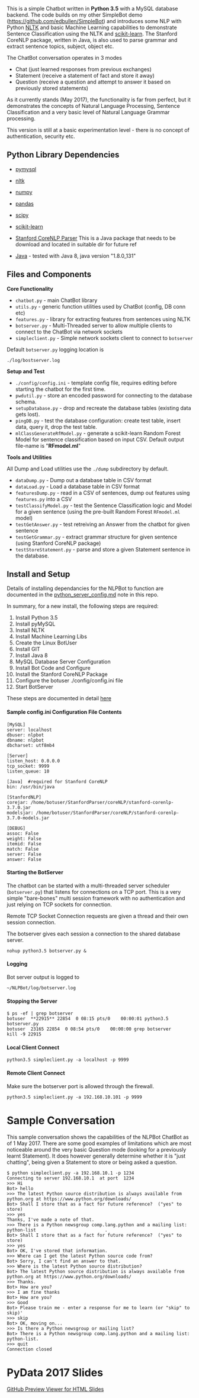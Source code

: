 This is a simple Chatbot written in **Python 3.5** with a MySQL database backend.  The code builds on my other SimpleBot demo (https://github.com/edbullen/SimpleBot) and introduces some NLP with Python [NLTK](http://www.nltk.org/) and basic Machine Learning capabilities to demonstrate Sentence Classification using the NLTK and [scikit-learn](http://scikit-learn.org/stable/).  The Stanford CoreNLP package, written in Java, is also used to parse grammar and extract sentence topics, subject, object etc.

The ChatBot conversation operates in 3 modes
+ Chat  (just learned responses from previous exchanges)
+ Statement (receive a statement of fact and store it away)
+ Question (receive a question and attempt to answer it based on previously stored statements)

As it currently stands (May 2017), the functionality is far from perfect, but it demonstrates the concepts of Natural Language Processing, Sentence Classification and a very basic level of Natural Language Grammar processing. 

This version is still at a basic experimentation level - there is no concept of authentication, security etc.

## Python Library Dependencies ##
  
+ [pymysql](http://pymysql.readthedocs.io/en/latest/)  
+ [nltk](http://www.nltk.org/install.html) 
+ [numpy](http://www.numpy.org/)
+ [pandas](http://pandas.pydata.org/)
+ [scipy](https://www.scipy.org/)
+ [scikit-learn](http://scikit-learn.org/stable/)

+ [Stanford CoreNLP Parser](https://stanfordnlp.github.io/CoreNLP/) This is a Java package that needs to be download and located in suitable dir for future ref

+ [Java](https://java.com/en/download/help/linux_x64rpm_install.xml) - tested with Java 8, java version "1.8.0_131"
 
  

## Files and Components ##


**Core Functionality**
+ `chatbot.py` - main ChatBot library 
+ `utils.py` - generic function utilities used by ChatBot (config, DB conn etc) 
+ `features.py` - library for extracting features from sentences using NLTK
+ `botserver.py` - Multi-Threaded server to allow multiple clients to connect to the ChatBot via network sockets
+ `simpleclient.py` - Simple network sockets client to connect to `botserver`

Default `botserver.py` logging location is 
```
./log/bostserver.log
```

**Setup and Test**
+ `./config/config.ini` - template config file, requires editing before starting the chatbot for the first time. 
+ `pwdutil.py` - store an encoded password for connecting to the database schema.
+ `setupDatabase.py` - drop and recreate the database tables (existing data gets lost).
+ `pingDB.py` - test the database configuration: create test table, insert data,  query it, drop the test table.
+ `mlClassGenerateRfModel.py` - generate a scikit-learn Random Forest Model for sentence classification based on input CSV.  Default output file-name is "**RFmodel.ml**" 

**Tools and Utilities**  

All Dump and Load utilities use the 
```./dump```
subdirectory by default.
+ `dataDump.py` - Dump out a database table in CSV format
+ `dataLoad.py` - Load a database table in CSV format
+ `featuresDump.py` - read in a CSV of sentences, dump out features using `features.py` into a CSV
+ `testClassifyModel.py` - test the Sentence Classification logic and Model for a given sentence (using the pre-built Random Forest `RFmodel.ml` model)
+ `testGetAnswer.py` - test retreiving an Answer from the chatbot for given sentence
+ `testGetGrammar.py` - extract grammar structure for given sentence (using Stanford CoreNLP package)
+ `testStoreStatement.py` - parse and store a given Statement sentence in the database.

## Install and Setup ##

Details of installing dependancies for the NLPBot to function are documented in the [python_server_config.md](./python_server_config.md) note in this repo.

In summary, for a new install, the following steps are required:
1. Install Python 3.5
2. Install pyMySQL 
3. Install NLTK
4. Install Machine Learning Libs
5. Create the Linux BotUser
6. Install GIT
7. Install Java 8
8. MySQL Database Server Configuration
9. Install Bot Code and Configure
10. Install the Stanford CoreNLP Package
11. Configure the botuser ./config/config.ini file
12. Start BotServer

These steps are documented in detail [here](./python_server_config.md)

#### Sample config.ini Configuration File Contents ####
```
[MySQL]
server: localhost
dbuser: nlpbot
dbname: nlpbot
dbcharset: utf8mb4

[Server]
listen_host: 0.0.0.0
tcp_socket: 9999
listen_queue: 10

[Java]  #required for Stanford CoreNLP
bin: /usr/bin/java

[StanfordNLP]
corejar: /home/botuser/StanfordParser/coreNLP/stanford-corenlp-3.7.0.jar
modelsjar: /home/botuser/StanfordParser/coreNLP/stanford-corenlp-3.7.0-models.jar

[DEBUG]
assoc: False
weight: False
itemid: False
match: False
server: False
answer: False
```

#### Starting the BotServer ####
The chatbot can be started with a multi-threaded server scheduler (`botserver.py`) that listens for connections on a TCP port. This is a very simple "bare-bones" multi session framework with no authentication and just relying on TCP sockets for connection.

Remote TCP Socket Connection requests are given a thread and their own session connection.

The botserver gives each session a connection to the shared database server.

```
nohup python3.5 botserver.py &
```

#### Logging ####
Bot server output is logged to
```
~/NLPBot/log/botserver.log
```
#### Stopping the Server ####
```
$ ps -ef | grep botserver
botuser  **22915** 22854  0 08:15 pts/0    00:00:01 python3.5 botserver.py
botuser  23165 22854  0 08:54 pts/0    00:00:00 grep botserver
kill -9 22915
```
#### Local Client Connect #####
```
python3.5 simpleclient.py -a localhost -p 9999
```
#### Remote Client Connect #####

Make sure the botserver port is allowed through the firewall.
```
python3.5 simpleclient.py -a 192.168.10.101 -p 9999
```

# Sample Conversation #
This sample conversation shows the capabilities of the NLPBot ChatBot as of 1 May 2017.  There are some good examples of limitations which are most noticeable around the very basic Question mode (looking for a previously learnt Statement).  It does however generally determine whether it is "just chatting", being given a Statement to store or being asked a question. 

```
$ python simpleclient.py -a 192.168.10.1 -p 1234
Connecting to server 192.168.10.1  at port  1234
>>> Hi
Bot> hello
>>> The latest Python source distribution is always available from python.org at https://www.python.org/downloads/
Bot> Shall I store that as a fact for future reference?  ("yes" to store)
>>> yes
Thanks, I've made a note of that.
>>> There is a Python newsgroup comp.lang.python and a mailing list: python-list                          .
Bot> Shall I store that as a fact for future reference?  ("yes" to store)
>>> yes
Bot> OK, I've stored that information.
>>> Where can I get the latest Python source code from?
Bot> Sorry, I can't find an answer to that.
>>> Where is the latest Python source distribution?
Bot> The latest Python source distribution is always available from python.org at https://www.python.org/downloads/
>>> Thanks.
Bot> How are you?
>>> I am fine thanks
Bot> How are you?
>>> Good
Bot> Please train me - enter a response for me to learn (or "skip" to skip)'
>>> skip
Bot> OK, moving on...
>>> Is there a Python newsgroup or mailing list?
Bot> There is a Python newsgroup comp.lang.python and a mailing list: python-list.
>>> quit
Connection closed
```

# PyData 2017 Slides #
[GitHub Preview Viewer for HTML Slides](http://htmlpreview.github.io/?https://github.com/edbullen/NLPBot/blob/master/slides/slides.html)